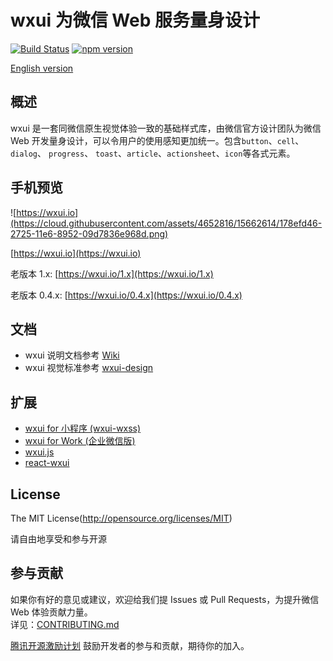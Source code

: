 wxui 为微信 Web 服务量身设计
====

[![Build Status](https://travis-ci.org/Tencent/wxui.svg?branch=master)](https://travis-ci.org/Tencent/wxui)
[![npm version](https://img.shields.io/npm/v/wxui.svg)](https://www.npmjs.org/package/wxui)

[English version](README.md)

## 概述

wxui 是一套同微信原生视觉体验一致的基础样式库，由微信官方设计团队为微信 Web 开发量身设计，可以令用户的使用感知更加统一。包含`button`、`cell`、`dialog`、 `progress`、 `toast`、`article`、`actionsheet`、`icon`等各式元素。

## 手机预览

![https://wxui.io](https://cloud.githubusercontent.com/assets/4652816/15662614/178efd46-2725-11e6-8952-09d7836e968d.png)

[https://wxui.io](https://wxui.io)

老版本 1.x: [https://wxui.io/1.x](https://wxui.io/1.x)

老版本 0.4.x: [https://wxui.io/0.4.x](https://wxui.io/0.4.x)

## 文档
- wxui 说明文档参考 [Wiki](https://github.com/Tencent/wxui/wiki)
- wxui 视觉标准参考 [wxui-design](https://github.com/wxui/wxui-design)

## 扩展
- [wxui for 小程序 (wxui-wxss)](https://github.com/Tencent/wxui-wxss/)
- [wxui for Work (企业微信版)](https://work.weixin.qq.com/api/doc#12146)
- [wxui.js](https://github.com/wxui/wxui.js/)
- [react-wxui](https://github.com/wxui/react-wxui/)

## License
The MIT License(http://opensource.org/licenses/MIT)

请自由地享受和参与开源

## 参与贡献

如果你有好的意见或建议，欢迎给我们提 Issues 或 Pull Requests，为提升微信 Web 体验贡献力量。<br>详见：[CONTRIBUTING.md](https://github.com/Tencent/wxui/blob/master/CONTRIBUTING.md)

[腾讯开源激励计划](https://opensource.tencent.com/contribution) 鼓励开发者的参与和贡献，期待你的加入。
